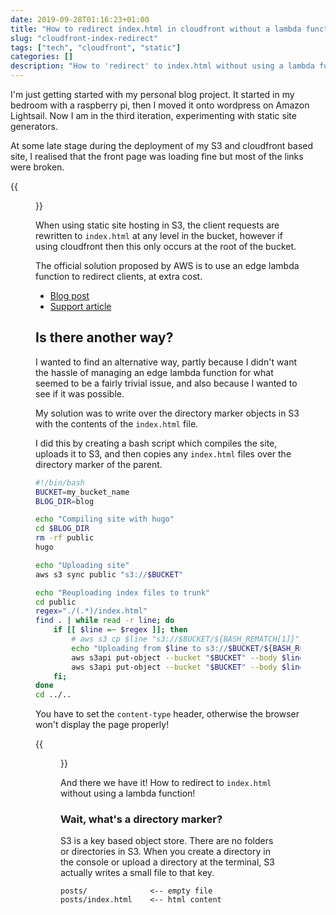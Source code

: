 ```yaml
---
date: 2019-09-28T01:16:23+01:00
title: "How to redirect index.html in cloudfront without a lambda function"
slug: "cloudfront-index-redirect"
tags: ["tech", "cloudfront", "static"]
categories: []
description: "How to 'redirect' to index.html without using a lambda function"
---
```


I'm just getting started with my personal blog project. It started in my bedroom with a raspberry pi, then I moved it onto wordpress on Amazon Lightsail. Now I am in the third iteration, experimenting with static site generators.

At some late stage during the deployment of my S3 and cloudfront based site, I realised that the front page was loading fine but most of the links were broken.

{{<figure src="/assets/img/tech/bad-index.png">}}

When using static site hosting in S3, the client requests are rewritten to `index.html` at any level in the bucket, however if using cloudfront then this only occurs at the root of the bucket.

The official solution proposed by AWS is to use an edge lambda function to redirect clients, at extra cost.

- [Blog post](https://aws.amazon.com/blogs/compute/implementing-default-directory-indexes-in-amazon-s3-backed-amazon-cloudfront-origins-using-lambdaedge/)
- [Support article](https://aws.amazon.com/premiumsupport/knowledge-center/cloudfront-default-root-object-subdirectory/)

## Is there another way?

I wanted to find an alternative way, partly because I didn't want the hassle of managing an edge lambda function for what seemed to be a fairly trivial issue, and also because I wanted to see if it was possible.

My solution was to write over the directory marker objects in S3 with the contents of the `index.html` file.

I did this by creating a bash script which compiles the site, uploads it to S3, and then copies any `index.html` files over the directory marker of the parent.

```bash
#!/bin/bash
BUCKET=my_bucket_name
BLOG_DIR=blog

echo "Compiling site with hugo"
cd $BLOG_DIR
rm -rf public
hugo

echo "Uploading site"
aws s3 sync public "s3://$BUCKET"

echo "Reuploading index files to trunk"
cd public
regex="./(.*)/index.html"
find . | while read -r line; do
    if [[ $line =~ $regex ]]; then
        # aws s3 cp $line "s3://$BUCKET/${BASH_REMATCH[1]}"
        echo "Uploading from $line to s3://$BUCKET/${BASH_REMATCH[1]}/"
        aws s3api put-object --bucket "$BUCKET" --body $line --key "${BASH_REMATCH[1]}" --content-type text/html > /dev/null
        aws s3api put-object --bucket "$BUCKET" --body $line --key "${BASH_REMATCH[1]}/" --content-type text/html > /dev/null
    fi;
done
cd ../..
```

You have to set the `content-type` header, otherwise the browser won't display the page properly!

{{<figure src="/img/tech/good-index.png">}}

And there we have it! How to redirect to `index.html` without using a lambda function!

### Wait, what's a directory marker?

S3 is a key based object store. There are no folders or directories in S3. When you create a directory in the console or upload a directory at the terminal, S3 actually writes a small file to that key.

```
posts/              <-- empty file
posts/index.html    <-- html content
```
